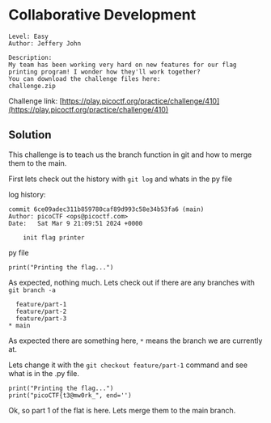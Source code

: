 # Collaborative Development

```
Level: Easy
Author: Jeffery John

Description:
My team has been working very hard on new features for our flag printing program! I wonder how they'll work together?
You can download the challenge files here:
challenge.zip
```
Challenge link: [https://play.picoctf.org/practice/challenge/410](https://play.picoctf.org/practice/challenge/410)

## Solution

This challenge is to teach us the branch function in git and how to merge them to the main. 

First lets check out the history with `git log` and whats in the py file

log history:
```
commit 6ce09adec311b859780caf89d993c58e34b53fa6 (main)
Author: picoCTF <ops@picoctf.com>
Date:   Sat Mar 9 21:09:51 2024 +0000

    init flag printer
```

py file
```
print("Printing the flag...")
```

As expected, nothing much. Lets check out if there are any branches with `git branch -a`

```
  feature/part-1
  feature/part-2
  feature/part-3
* main
```
As expected there are something here, `*` means the branch we are currently at.

Lets change it with the `git checkout feature/part-1` command and see what is in the .py file.

```
print("Printing the flag...")
print("picoCTF{t3@mw0rk_", end='')
```

Ok, so part 1 of the flat is here. Lets merge them to the main branch.

